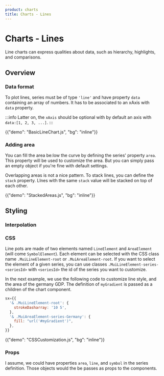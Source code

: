 ```yaml
---
product: charts
title: Charts - Lines
---
```


# Charts - Lines

<p class="description">Line charts can express qualities about data, such as hierarchy, highlights, and comparisons.</p>

## Overview

### Data format

To plot lines, series must be of type `'line'` and have property `data` containing an array of numbers.
It has to be associated to an xAxis with `data` property.

:::info
Latter on, the `xAxis` should be optional with by default an axis with `data:[1, 2, 3, ...]`.
:::

{{"demo": "BasicLineChart.js", "bg": "inline"}}

### Adding area

You can fill the area be:low the curve by defining the series' property `area`.
This property will be used to customize the area.
But you can simply pass an empty object if you're fine with default settings.

Overlapping areas is not a nice pattern.
To stack lines, you can define the `stack` property.
LInes with the same `stack` value will be stacked on top of each other.

{{"demo": "StackedAreas.js", "bg": "inline"}}

## Styling

### Interpolation

### CSS

Line pots are made of two elements named `LineElement` and `AreaElement` (will come `SymbolElement`).
Each element can be selected with the CSS class name `.MuiLineElement-root` or `.MuiAreaElement-root`.
If you want to select the element of a given series, you can use classes `.MuiLineElement-series-<seriesId>` with `<seriesId>` the id of the series you want to customize.

In the next example, we use the following code to customize line style, and the area of the germany GDP.
The definition of `myGradient` is passed as a children of the chart component.

```jsx
sx={{
  '& .MuiLineElement-root': {
    strokeDasharray: '10 5',
  },
  '& .MuiAreaElement-series-Germany': {
    fill: "url('#myGradient')",
  },
}}
```

{{"demo": "CSSCustomization.js", "bg": "inline"}}

### Props

I assume, we could have properties `area`, `line`, and `symbol` in the series definition. Those objects would the be passes as props to the components.
